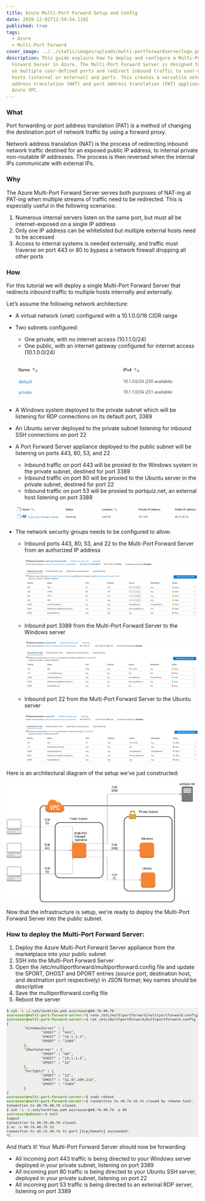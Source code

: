 ```yaml
---
title: Azure Multi-Port Forward Setup and Config
date: 2020-12-01T12:54:54.119Z
published: true
tags:
  - Azure
  - Multi-Port Forward
cover_image: ../../static/images/uploads/multi-portforwardserverlogo.png
description: This guide explains how to deploy and configure a Multi-Port
  Forward Server in Azure. The Multi-Port Forward Server is designed to listen
  on multiple user-defined ports and redirect inbound traffic to user-defined
  hosts (internal or external) and ports. This creates a versatile network
  address translation (NAT) and port address translation (PAT) appliance in your
  Azure VPC.
---
```

### **What**

Port forwarding or port address translation (PAT) is a method of changing the destination port of network traffic by using a forward proxy.

Network address translation (NAT) is the process of redirecting inbound network traffic destined for an exposed public IP address, to internal private non-routable IP addresses. The process is then reversed when the internal IPs communicate with external IPs.

### **Why**

The Azure Multi-Port Forward Server serves both purposes of NAT-ing at PAT-ing when multiple streams of traffic need to be redirected. This is especially useful in the following scenarios:

1. Numerous internal servers listen on the same port, but must all be internet-exposed on a single IP address
2. Only one IP address can be whitelisted but multiple external hosts need to be accessed
3. Access to internal systems is needed externally, and traffic must traverse on port 443 or 80 to bypass a network firewall dropping all other ports

### **How**

For this tutorial we will deploy a single Multi-Port Forward Server that redirects inbound traffic to multiple hosts internally and externally.

Let’s assume the following network architecture:

* A virtual network (vnet) configured with a 10.1.0.0/16 CIDR range
* Two subnets configured:

  * One private, with no internet access (10.1.1.0/24)
  * One public, with an internet gateway configured for internet access (10.1.0.0/24)

  ![Subnets](../../static/images/uploads/multi-portforwardsubnets.png)
* A Windows system deployed to the private subnet which will be listening for RDP connections on its default port, 3389
* An Ubuntu server deployed to the private subnet listening for inbound SSH connections on port 22
* A Port Forward Server appliance deployed to the public subnet will be listening on ports 443, 80, 53, and 22

  * Inbound traffic on port 443 will be proxied to the Windows system in the private subnet, destined for port 3389
  * Inbound traffic on port 80 will be proxied to the Ubuntu server in the private subnet, destined for port 22
  * Inbound traffic on port 53 will be proxied to portquiz.net, an external host listening on port 3389

  ![Deployed Multi-Port Forward Server](../../static/images/uploads/multi-portforwardserverdeployed.png)
* The network security groups needs to be configured to allow:

  * Inbound ports 443, 80, 53, and 22 to the Multi-Port Forward Server from an authorized IP address

    ![Multi-Port Forward Server NSG](../../static/images/uploads/multi-portforwardnsg.png)
  * Inbound port 3389 from the Multi-Port Forward Server to the Windows server

    ![Windows Server NSG](../../static/images/uploads/windowsnsg.png)
  * Inbound port 22 from the Multi-Port Forward Server to the Ubuntu server

    ![Ubuntu Server NSG](../../static/images/uploads/ubuntunsg.png)

Here is an architectural diagram of the setup we’ve just constructed:

![Multi-Port Forward Diagram](../../static/images/uploads/azuremultiportforwarddiagram.png)

Now that the infrastructure is setup, we're ready to deploy the Multi-Port Forward Server into the public subnet.

### How to deploy the Multi-Port Forward Server:

1. Deploy the Azure Multi-Port Forward Server appliance from the marketplace into your public subnet
2. SSH into the Multi-Port Forward Server
3. Open the /etc/multiportforward/multiportforward.config file and update the SPORT, DHOST and DPORT entries (source port, destination host, and destination port respectively) in JSON format; key names should be descriptive
4. Save the multiportforward.config file
5. Reboot the server

![Multi-Port Forwarding Working](../../static/images/uploads/azuremultiportforwardconfig.png)

And that’s it! Your Multi-Port Forward Server should now be forwarding:

* All incoming port 443 traffic is being directed to your Windows server deployed in your private subnet, listening on port 3389
* All incoming port 80 traffic is being directed to your Ubuntu SSH server, deployed in your private subnet, listening on port 22
* All incoming port 53 traffic is being directed to an external RDP server, listening on port 3389